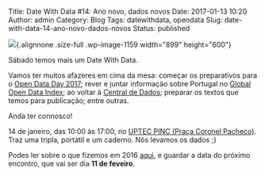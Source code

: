 Title: Date With Data #14: Ano novo, dados novos
Date: 2017-01-13 10:20
Author: admin
Category: Blog
Tags: datewithdata, opendata
Slug: date-with-data-14-ano-novo-dados-novos
Status: published

![](http://www.transparenciahackday.org/wp-content/uploads/2017/01/dwd-janeiro2017.png){.alignnone .size-full .wp-image-1159 width="899" height="600"}

Sábado temos mais um Date With Data.  
  
Vamos ter muitos afazeres em cima da mesa: começar os preparativos para o [Open Data Day 2017](http://opendataday.org/); rever e juntar informação sobre Portugal no [Global Open Data Index](http://global.survey.okfn.org/place/pt); ao voltar à [Central de Dados](http://centraldedados.pt); preparar os textos que temos para publicação; entre outras.

Anda ter connosco!

14 de janeiro, das 10:00 às 17:00, no [UPTEC PINC (Praça Coronel Pacheco)](http://www.openstreetmap.org/?mlat=41.15137&mlon=-8.61555#map=19/41.15138/-8.61555). Traz uma tripla, portátil e um caderno. Nós levamos os dados ;)

Podes ler sobre o que fizemos em 2016 [aqui](http://www.transparenciahackday.org/2016/12/como-foi-2016-e-o-que-ai-vem-em-2017/), e guardar a data do próximo encontro, que vai ser dia **11 de feveiro**.
